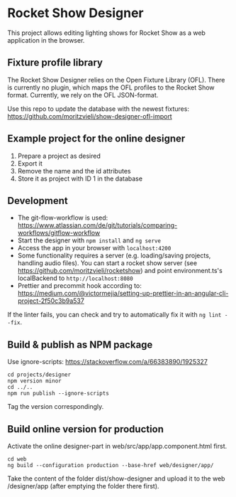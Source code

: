 # Rocket Show Designer

This project allows editing lighting shows for Rocket Show as a web application in the browser.

## Fixture profile library

The Rocket Show Designer relies on the Open Fixture Library (OFL). There is currently no plugin, which maps the OFL profiles to the Rocket Show format. Currently, we rely on the OFL JSON-format.

Use this repo to update the database with the newest fixtures:
https://github.com/moritzvieli/show-designer-ofl-import

## Example project for the online designer

1. Prepare a project as desired
2. Export it
3. Remove the name and the id attributes
4. Store it as project with ID 1 in the database

## Development

- The git-flow-workflow is used: https://www.atlassian.com/de/git/tutorials/comparing-workflows/gitflow-workflow
- Start the designer with `npm install` and `ng serve`
- Access the app in your browser with `localhost:4200`
- Some functionality requires a server (e.g. loading/saving projects, handling audio files). You can start a rocket show server (see https://github.com/moritzvieli/rocketshow) and point environment.ts's localBackend to `http://localhost:8080`
- Prettier and precommit hook according to: https://medium.com/@victormejia/setting-up-prettier-in-an-angular-cli-project-2f50c3b9a537

If the linter fails, you can check and try to automatically fix it with `ng lint --fix`.

## Build & publish as NPM package

Use ignore-scripts: https://stackoverflow.com/a/66383890/1925327

```
cd projects/designer
npm version minor
cd ../..
npm run publish --ignore-scripts
```

Tag the version correspondingly.

## Build online version for production

Activate the online designer-part in web/src/app/app.component.html first.

```
cd web
ng build --configuration production --base-href web/designer/app/
```

Take the content of the folder dist/show-designer and upload it to the web /designer/app (after emptying the folder there first).

